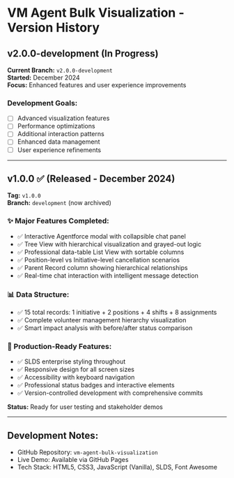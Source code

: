 # VM Agent Bulk Visualization - Version History

## v2.0.0-development (In Progress)
**Current Branch:** `v2.0.0-development`  
**Started:** December 2024  
**Focus:** Enhanced features and user experience improvements

### Development Goals:
- [ ] Advanced visualization features
- [ ] Performance optimizations
- [ ] Additional interaction patterns
- [ ] Enhanced data management
- [ ] User experience refinements

---

## v1.0.0 ✅ (Released - December 2024)
**Tag:** `v1.0.0`  
**Branch:** `development` (now archived)

### ✨ Major Features Completed:
- ✅ Interactive Agentforce modal with collapsible chat panel
- ✅ Tree View with hierarchical visualization and grayed-out logic  
- ✅ Professional data-table List View with sortable columns
- ✅ Position-level vs Initiative-level cancellation scenarios
- ✅ Parent Record column showing hierarchical relationships
- ✅ Real-time chat interaction with intelligent message detection

### 📊 Data Structure:
- ✅ 15 total records: 1 initiative + 2 positions + 4 shifts + 8 assignments
- ✅ Complete volunteer management hierarchy visualization
- ✅ Smart impact analysis with before/after status comparison

### 🎯 Production-Ready Features:
- ✅ SLDS enterprise styling throughout
- ✅ Responsive design for all screen sizes  
- ✅ Accessibility with keyboard navigation
- ✅ Professional status badges and interactive elements
- ✅ Version-controlled development with comprehensive commits

**Status:** Ready for user testing and stakeholder demos

---

## Development Notes:
- GitHub Repository: `vm-agent-bulk-visualization`
- Live Demo: Available via GitHub Pages
- Tech Stack: HTML5, CSS3, JavaScript (Vanilla), SLDS, Font Awesome 